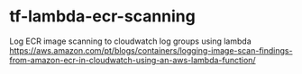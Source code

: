 # tf-lambda-ecr-scanning
Log ECR image scanning to cloudwatch log groups using lambda   
https://aws.amazon.com/pt/blogs/containers/logging-image-scan-findings-from-amazon-ecr-in-cloudwatch-using-an-aws-lambda-function/
